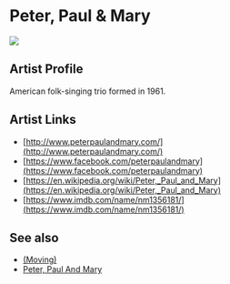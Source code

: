 # Peter, Paul & Mary

![](../../asssets/artists/Peter__Paul_and_Mary.png)

## Artist Profile

American folk-singing trio formed in 1961.

## Artist Links

- [http://www.peterpaulandmary.com/](http://www.peterpaulandmary.com/)
- [https://www.facebook.com/peterpaulandmary](https://www.facebook.com/peterpaulandmary)
- [https://en.wikipedia.org/wiki/Peter,_Paul_and_Mary](https://en.wikipedia.org/wiki/Peter,_Paul_and_Mary)
- [https://www.imdb.com/name/nm1356181/](https://www.imdb.com/name/nm1356181/)


## See also

- [(Moving)](Peter__Paul_and_Mary-Moving.md)
- [Peter, Paul And Mary](Peter__Paul_and_Mary-Peter__Paul_And_Mary.md)
